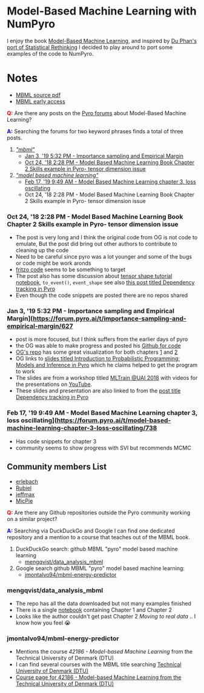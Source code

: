 # Model-Based Machine Learning with NumPyro

I enjoy the book [Model-Based Machine Learning](https://mbmlbook.com/index.html), and inspired by [Du Phan's port of Statistical Rethinking](https://github.com/fehiepsi/rethinking-numpyro) I decided to play around to port some examples of the code to NumPyro.

# Notes

- [MBML source pdf](https://mbmlbook.com/MBMLbook.pdf)
- [MBML early access](https://mbmlbook.com/index.html)

<span style="color:red">**Q:**</span> Are there any posts on the [Pyro forums](https://forum.pyro.ai/) about Model-Based Machine Learning?

<span style="color:blue">**A:**</span>
Searching the forums for two keyword phrases finds a total of three posts.

1. [*"mbml"*](https://forum.pyro.ai/search?q=%22mbml%22)
     - [Jan 3, '19 5:32 PM - Importance sampling and Empirical Margin](https://forum.pyro.ai/t/importance-sampling-and-empirical-margin/627)
     - [Oct 24, '18 2:28 PM - Model Based Machine Learning Book Chapter 2 Skills example in Pyro- tensor dimension issue](https://forum.pyro.ai/t/model-based-machine-learning-book-chapter-2-skills-example-in-pyro-tensor-dimension-issue/464)
2. [*"model based machine learning"*](https://forum.pyro.ai/search?q=%22model%20based%20machine%20learning%22)
     - [Feb 17, '19 9:49 AM - Model Based Machine Learning chapter 3, loss oscillating](https://forum.pyro.ai/t/model-based-machine-learning-chapter-3-loss-oscillating/738)
     - Oct 24, '18 2:28 PM - Model Based Machine Learning Book Chapter 2 Skills example in Pyro- tensor dimension issue

### Oct 24, '18 2:28 PM - Model Based Machine Learning Book Chapter 2 Skills example in Pyro- tensor dimension issue
* The post is very long and I think the original code from OG is not code to emulate, But the post did bring out other authors to contribute to cleaning up the code
* Need to be careful since pyro was a lot younger and some of the bugs or code might be work aronds
* [fritzo code](https://forum.pyro.ai/t/model-based-machine-learning-book-chapter-2-skills-example-in-pyro-tensor-dimension-issue/464/12) seems to be something to target
* The post also has some discussion about [tensor shape tutorial notebook](https://github.com/pyro-ppl/pyro/blob/dev/tutorial/source/tensor_shapes.ipynb), `to_event()`, `event_shape` see also [this post titled Dependency tracking in Pyro](https://forum.pyro.ai/t/dependency-tracking-in-pyro/500)
* Even though the code snippets are posted there are no repos shared

### Jan 3, '19 5:32 PM - Importance sampling and Empirical Margin](https://forum.pyro.ai/t/importance-sampling-and-empirical-margin/627
* post is more focused, but I think suffers from the earlier days of pyro
* the OG was able to make progress and posted his [Github for code](https://github.com/MicPie/pyro)
* [OG's repo](https://github.com/MicPie/pyro) has some great visualization for both chapters [1](https://github.com/MicPie/pyro/blob/master/MBML_Chapter1_MurderMystery.ipynb) and [2](https://github.com/MicPie/pyro/blob/master/MBML_Chapter2_PeoplesSkills.ipynb)
* OG links to [slides titled Introduction to Probabilistic Programming: Models and Inference in Pyro](https://mltrain.cc/wp-content/uploads/2018/02/MLTrain@UAI_-Introduction-to-Pyro.pdf) which he claims helped to get the program to work
* The slides are from a workshop titled [MLTrain @UAI 2018](https://mltrain.cc/events/mltrain-uai-2018/) with videos for the presentations on [YouTube](https://www.youtube.com/watch?v=f3GGwt4FD-g&list=PLqDaBXsXAF8px54HwZk8dWUfzfhYTrPDH).
* These slides and presentation are also linked to from the [post title Dependency tracking in Pyro](https://forum.pyro.ai/t/dependency-tracking-in-pyro/500/8)

### Feb 17, '19 9:49 AM - Model Based Machine Learning chapter 3, loss oscillating](https://forum.pyro.ai/t/model-based-machine-learning-chapter-3-loss-oscillating/738
* Has code snippets for chapter 3
* community seems to show progress with SVI but recommends MCMC

## Community members List
* [erlebach](https://forum.pyro.ai/u/erlebach)
* [Rubiel](https://forum.pyro.ai/u/rubiel/summary)
* [jeffmax](https://forum.pyro.ai/u/jeffmax)
* [MicPie](https://forum.pyro.ai/u/MicPie)

<span style="color:red">**Q:**</span> Are there any Github repositories outside the Pyro community working on a similar project?

<span style="color:blue">**A:**</span>
Searching via DuckDuckGo and Google I can find one dedicated repository and a mention to a course that teaches out of the MBML book.

1. DuckDuckGo search: github MBML "pyro" model based machine learning
     - [mengqvist/data_analysis_mbml](https://github.com/mengqvist/data_analysis_mbml)
2. Google search github MBML "pyro" model based machine learning:
     - [jmontalvo94/mbml-energy-predictor](https://github.com/jmontalvo94/mbml-energy-predictor)

### mengqvist/data_analysis_mbml
* The repo has all the data downloaded but not many examples finished
* There is a single [notebook](https://github.com/mengqvist/data_analysis_mbml/blob/master/MBML_book.ipynb) containing Chapter 1 and Chapter 2
* Looks like the author couldn't get past Chapter 2 *Moving to real data* .. I know how you feel 😭

### jmontalvo94/mbml-energy-predictor
* Mentions the course *42186 - Model-based Machine Learning* from the Technical University of Denmark (DTU)
* I can find several courses with the MBML title searching [Technical University of Denmark (DTU)](https://www.dtu.dk/english/resultat?qt=NetmesterSearch&fr=1&sw=42186%20-%20Model-based%20Machine%20Learning#tabs)
* [Course page for 42186 - Model-based Machine Learning from the Technical University of Denmark (DTU)](https://kurser.dtu.dk/course/42186)